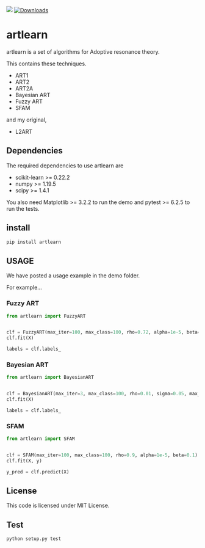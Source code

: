 ![](https://img.shields.io/badge/dynamic/json.svg?label=version&colorB=5f9ea0&query=$.version&uri=https://raw.githubusercontent.com/ground0state/artlearn/master/package.json&style=plastic)
[![Downloads](https://pepy.tech/badge/artlearn)](https://pepy.tech/project/artlearn)

# artlearn

artlearn is a set of algorithms for Adoptive resonance theory.

This contains these techniques.

- ART1
- ART2
- ART2A
- Bayesian ART
- Fuzzy ART
- SFAM

and my original,

- L2ART

## Dependencies

The required dependencies to use artlearn are

- scikit-learn >= 0.22.2
- numpy >= 1.19.5
- scipy >= 1.4.1

You also need Matplotlib >= 3.2.2 to run the demo and pytest >= 6.2.5 to run the tests.

## install

```bash
pip install artlearn
```

## USAGE

We have posted a usage example in the demo folder.

For example...

### Fuzzy ART

```python
from artlearn import FuzzyART


clf = FuzzyART(max_iter=100, max_class=100, rho=0.72, alpha=1e-5, beta=0.1)
clf.fit(X)

labels = clf.labels_
```

### Bayesian ART

```python
from artlearn import BayesianART


clf = BayesianART(max_iter=3, max_class=100, rho=0.01, sigma=0.05, max_hyper_volume=0.07)
clf.fit(X)

labels = clf.labels_
```

### SFAM

```python
from artlearn import SFAM


clf = SFAM(max_iter=100, max_class=100, rho=0.9, alpha=1e-5, beta=0.1)
clf.fit(X, y)

y_pred = clf.predict(X)
```

## License

This code is licensed under MIT License.

## Test

```bash
python setup.py test
```

